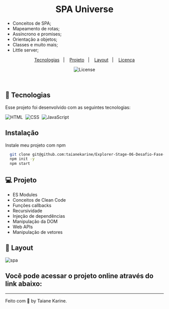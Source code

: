 <h1 align="center"> SPA Universe </h1>

<p align="center">

- Conceitos de SPA;
- Mapeamento de rotas;
- Assíncrono e promises;
- Orientação a objetos;
- Classes e muito mais;
- Little server;

<p align="center">
  <a href="#-tecnologias">Tecnologias</a>&nbsp;&nbsp;&nbsp;|&nbsp;&nbsp;&nbsp;
  <a href="#-projeto">Projeto</a>&nbsp;&nbsp;&nbsp;|&nbsp;&nbsp;&nbsp;
  <a href="#-layout">Layout</a>&nbsp;&nbsp;&nbsp;|&nbsp;&nbsp;&nbsp;
  <a href="#memo-licença">Licença</a>
</p>

<p align="center">
  <img alt="License" src="https://img.shields.io/static/v1?label=license&message=MIT&color=49AA26&labelColor=000000">
</p>

<br>

## 🚀 Tecnologias

Esse projeto foi desenvolvido com as seguintes tecnologias:

![HTML](https://img.shields.io/badge/-HTML-05122A?style=flat&logo=HTML5)&nbsp;
![CSS](https://img.shields.io/badge/-CSS-05122A?style=flat&logo=CSS3&logoColor=1572B6)&nbsp;
![JavaScript](https://img.shields.io/badge/-JavaScript-05122A?style=flat&logo=javascript)&nbsp;

## Instalação

Instale meu projeto com npm

```bash
  git clone git@github.com:taianekarine/Explorer-Stage-06-Desafio-Fase-01.1.git
  npm init -y
  npm start
```

## 💻 Projeto

- ES Modules
- Conceitos de Clean Code
- Funções callbacks
- Recursividade
- Injeção de dependências
- Manipulação da DOM
- Web APIs
- Manipulação de vetores


## 🔖 Layout

![spa](https://user-images.githubusercontent.com/94652702/200237288-40e7db6f-fd41-4b79-bee2-4040b209088d.png)

## Você pode acessar o projeto online através do link abaixo:


---

Feito com 🧡 by Taiane Karine.
